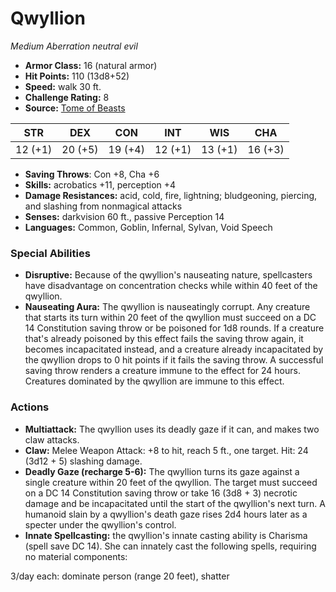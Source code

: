 # Qwyllion

*Medium* *Aberration* *neutral evil*

- **Armor Class:** 16 (natural armor)
- **Hit Points:** 110 (13d8+52)
- **Speed:** walk 30 ft.
- **Challenge Rating:** 8
- **Source:** [Tome of Beasts](https://koboldpress.com/kpstore/product/tome-of-beasts-for-5th-edition-print/)

| STR | DEX | CON | INT | WIS | CHA |
| --- | --- | --- | --- | --- | --- |
| 12 (+1) | 20 (+5) | 19 (+4) | 12 (+1) | 13 (+1) | 16 (+3) |

- **Saving Throws**: Con +8, Cha +6
- **Skills:** acrobatics +11, perception +4
- **Damage Resistances:** acid, cold, fire, lightning; bludgeoning, piercing, and slashing from nonmagical attacks
- **Senses:** darkvision 60 ft., passive Perception 14
- **Languages:** Common, Goblin, Infernal, Sylvan, Void Speech
### Special Abilities
- **Disruptive:** Because of the qwyllion's nauseating nature, spellcasters have disadvantage on concentration checks while within 40 feet of the qwyllion.
- **Nauseating Aura:** The qwyllion is nauseatingly corrupt. Any creature that starts its turn within 20 feet of the qwyllion must succeed on a DC 14 Constitution saving throw or be poisoned for 1d8 rounds. If a creature that's already poisoned by this effect fails the saving throw again, it becomes incapacitated instead, and a creature already incapacitated by the qwyllion drops to 0 hit points if it fails the saving throw. A successful saving throw renders a creature immune to the effect for 24 hours. Creatures dominated by the qwyllion are immune to this effect.
### Actions
- **Multiattack:** The qwyllion uses its deadly gaze if it can, and makes two claw attacks.
- **Claw:** Melee Weapon Attack: +8 to hit, reach 5 ft., one target. Hit: 24 (3d12 + 5) slashing damage.
- **Deadly Gaze (recharge 5-6):** The qwyllion turns its gaze against a single creature within 20 feet of the qwyllion. The target must succeed on a DC 14 Constitution saving throw or take 16 (3d8 + 3) necrotic damage and be incapacitated until the start of the qwyllion's next turn. A humanoid slain by a qwyllion's death gaze rises 2d4 hours later as a specter under the qwyllion's control.
- **Innate Spellcasting:** the qwyllion's innate casting ability is Charisma (spell save DC 14). She can innately cast the following spells, requiring no material components:

3/day each: dominate person (range 20 feet), shatter
